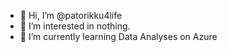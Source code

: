 - 👋 Hi, I’m @patorikku4life
- 👀 I’m interested in nothing.
- 🌱 I’m currently learning Data Analyses on Azure
